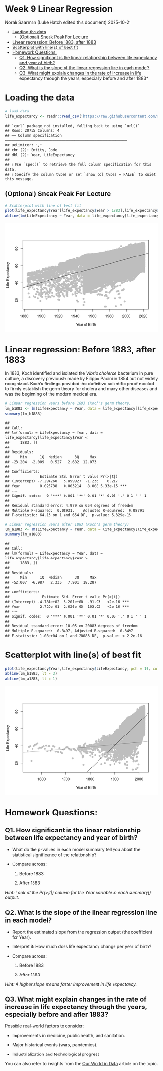 Week 9 Linear Regression
================
Norah Saarman (Luke Hatch edited this document)
2025-10-21

- [Loading the data](#loading-the-data)
  - [(Optional) Sneak Peak For
    Lecture](#optional-sneak-peak-for-lecture)
- [Linear regression: Before 1883, after
  1883](#linear-regression-before-1883-after-1883)
- [Scatterplot with line(s) of best
  fit](#scatterplot-with-lines-of-best-fit)
- [Homework Questions:](#homework-questions)
  - [Q1. How significant is the linear relationship between life
    expectancy and year of
    birth?](#q1-how-significant-is-the-linear-relationship-between-life-expectancy-and-year-of-birth)
  - [Q2. What is the slope of the linear regression line in each
    model?](#q2-what-is-the-slope-of-the-linear-regression-line-in-each-model)
  - [Q3. What might explain changes in the rate of increase in life
    expectancy through the years, especially before and after
    1883?](#q3-what-might-explain-changes-in-the-rate-of-increase-in-life-expectancy-through-the-years-especially-before-and-after-1883)

# Loading the data

``` r
# load data
life_expectancy <- readr::read_csv('https://raw.githubusercontent.com/rfordatascience/tidytuesday/main/data/2023/2023-12-05/life_expectancy.csv')
```

    ## `curl` package not installed, falling back to using `url()`
    ## Rows: 20755 Columns: 4
    ## ── Column specification ────────────────────────────────────────────────────────
    ## Delimiter: ","
    ## chr (2): Entity, Code
    ## dbl (2): Year, LifeExpectancy
    ## 
    ## ℹ Use `spec()` to retrieve the full column specification for this data.
    ## ℹ Specify the column types or set `show_col_types = FALSE` to quiet this message.

## (Optional) Sneak Peak For Lecture

``` r
# Scatterplot with line of best fit
plot(life_expectancy$Year[life_expectancy$Year > 1883],life_expectancy$LifeExpectancy[life_expectancy$Year > 1883], pch = 19, col = "grey", xlab = "Year of Birth", ylab = "Life Expectancy")
abline(lm(LifeExpectancy ~ Year, data = life_expectancy[life_expectancy$Year > 1883,]), lt = 1)
```

![](first_files/figure-gfm/optional-1.png)<!-- -->

# Linear regression: Before 1883, after 1883

In 1883, Koch identified and isolated the *Vibrio cholerae* bacterium in
pure culture, a discovery previously made by Filippo Pacini in 1854 but
not widely recognized. Koch’s findings provided the definitive
scientific proof needed to firmly establish the germ theory for cholera
and many other diseases and was the beginning of the modern medical era.

``` r
# Linear regression years before 1883 (Koch's germ theory)
lm_b1883 <- lm(LifeExpectancy ~ Year, data = life_expectancy[life_expectancy$Year < 1883,])
summary(lm_b1883)
```

    ## 
    ## Call:
    ## lm(formula = LifeExpectancy ~ Year, data = life_expectancy[life_expectancy$Year < 
    ##     1883, ])
    ## 
    ## Residuals:
    ##     Min      1Q  Median      3Q     Max 
    ## -23.204  -2.009   0.527   2.682  12.073 
    ## 
    ## Coefficients:
    ##              Estimate Std. Error t value Pr(>|t|)    
    ## (Intercept) -7.294260   5.899927  -1.236    0.217    
    ## Year         0.025738   0.003214   8.008 5.33e-15 ***
    ## ---
    ## Signif. codes:  0 '***' 0.001 '**' 0.01 '*' 0.05 '.' 0.1 ' ' 1
    ## 
    ## Residual standard error: 4.979 on 654 degrees of freedom
    ## Multiple R-squared:  0.08931,    Adjusted R-squared:  0.08791 
    ## F-statistic: 64.13 on 1 and 654 DF,  p-value: 5.329e-15

``` r
# Linear regression years after 1883 (Koch's germ theory)
lm_a1883 <- lm(LifeExpectancy ~ Year, data = life_expectancy[life_expectancy$Year > 1883,])
summary(lm_a1883)
```

    ## 
    ## Call:
    ## lm(formula = LifeExpectancy ~ Year, data = life_expectancy[life_expectancy$Year > 
    ##     1883, ])
    ## 
    ## Residuals:
    ##     Min      1Q  Median      3Q     Max 
    ## -52.007  -6.987   2.335   7.901  18.287 
    ## 
    ## Coefficients:
    ##               Estimate Std. Error t value Pr(>|t|)    
    ## (Intercept) -4.781e+02  5.201e+00  -91.93   <2e-16 ***
    ## Year         2.729e-01  2.626e-03  103.92   <2e-16 ***
    ## ---
    ## Signif. codes:  0 '***' 0.001 '**' 0.01 '*' 0.05 '.' 0.1 ' ' 1
    ## 
    ## Residual standard error: 10.05 on 20083 degrees of freedom
    ## Multiple R-squared:  0.3497, Adjusted R-squared:  0.3497 
    ## F-statistic: 1.08e+04 on 1 and 20083 DF,  p-value: < 2.2e-16

# Scatterplot with line(s) of best fit

``` r
plot(life_expectancy$Year,life_expectancy$LifeExpectancy, pch = 19, col = "grey", xlab = "Year of Birth", ylab = "Life Expectancy")
abline(lm_b1883, lt = 3)
abline(lm_a1883, lt = 1)
```

![](first_files/figure-gfm/scatterplot-1.png)<!-- -->

# Homework Questions:

## Q1. How significant is the linear relationship between life expectancy and year of birth?

- What do the p-values in each model summary tell you about the
  statistical significance of the relationship?

- Compare across:

  1)  Before 1883

  2)  After 1883

*Hint: Look at the Pr(\>\|t\|) column for the Year variable in each
summary() output.*

## Q2. What is the slope of the linear regression line in each model?

- Report the estimated slope from the regression output (the coefficient
  for Year).

- Interpret it: How much does life expectancy change per year of birth?

- Compare across:

  1)  Before 1883

  2)  After 1883

*Hint: A higher slope means faster improvement in life expectancy.*

## Q3. What might explain changes in the rate of increase in life expectancy through the years, especially before and after 1883?

Possible real-world factors to consider:

- Improvements in medicine, public health, and sanitation.

- Major historical events (wars, pandemics).

- Industrialization and technological progress

You can also refer to insights from the [Our World in
Data](https://ourworldindata.org/life-expectancy?insight=life-expectancy-has-surpassed-predictions-again-and-again#key-insights)
article on the topic.
